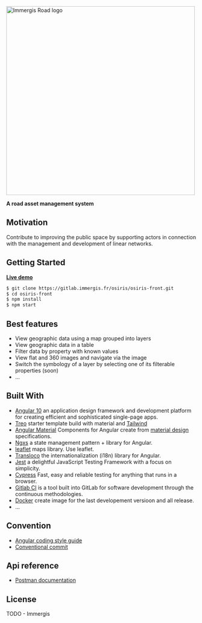 <div align="left">
<a href="http://192.168.0.187:8000">
  <img alt="Immergis Road logo" src="/uploads/c16931f340d5402403bd1e335d1d8787/image.png" width="500px" />
</a>

**A road asset management system**

<!-- TODO : add badges -->

</div>

## Motivation

Contribute to improving the public space by supporting actors in connection with the management and development of linear networks.

## Getting Started

**[Live demo](http://192.168.0.187:8000)**

```bash
$ git clone https://gitlab.immergis.fr/osiris/osiris-front.git
$ cd osiris-front
$ npm install
$ npm start
```

## Best features

- View geographic data using a map grouped into layers
- View geographic data in a table
- Filter data by property with known values
- View flat and 360 images and navigate via the image
- Switch the symbology of a layer by selecting one of its filterable properties (soon)
- ...

## Built With

- [Angular 10](https://angular.io/) an application design framework and development platform for creating efficient and sophisticated single-page apps.
- [Treo](https://treo.pulsethemes.com/angular/docs/guides/changelog) starter template build with material and [Tailwind](https://tailwindcss.com/)
- [Angular Material](https://material.angular.io/) Components for Angular create from [material design](https://material.io/design) specifications.
- [Ngxs](https://www.ngxs.io/) a state management pattern + library for Angular.
- [leaflet](https://leafletjs.com/) maps library. Use leaflet.
- [Transloco](https://ngneat.github.io/transloco/) the internationalization (i18n) library for Angular.
- [Jest](https://jestjs.io/) a delightful JavaScript Testing Framework with a focus on simplicity.
- [Cypress](https://www.cypress.io/) Fast, easy and reliable testing for anything that runs in a browser.
- [Gitlab CI](https://sentry.io/welcome/) is a tool built into GitLab for software development through the continuous methodologies.
- [Docker](https://www.docker.com/) create image for the last developement versioon and all release.
- ...

## Convention

- [Angular coding style guide](https://angular.io/guide/styleguide)
- [Conventional commit](https://www.conventionalcommits.org/en/v1.0.0/)

## Api reference

- [Postman documentation](https://gold-capsule-312599.postman.co/collections/10210290-dd881212-dde6-4536-8831-db81c2956c7f?version=latest&workspace=585d6e06-b18c-47eb-9880-d24b64ecfb59#0682948e-6749-413d-8b5c-0628bda3fa1e)

## License

TODO - Immergis
